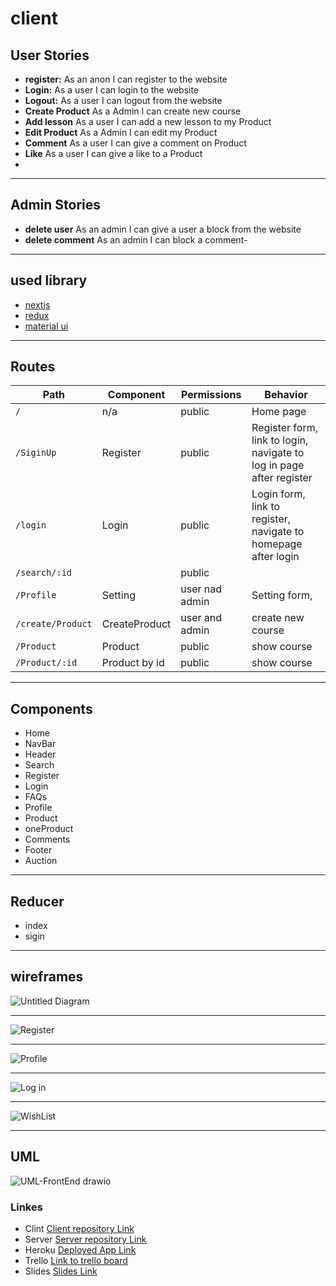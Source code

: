 # client

## User Stories

- **register:** As an anon I can register to the website
- **Login:** As a user I can login to the website
- **Logout:** As a user I can logout from the website
- **Create Product** As a Admin I can create new course
- **Add lesson** As a user I can add a new lesson to my Product
- **Edit Product** As a Admin I can edit my Product
- **Comment** As a user I can give a comment on Product
- **Like** As a user I can give a like to a Product
- 
---
## Admin Stories

- **delete user** As an admin I can give a user a block from the website
- **delete comment** As an admin I can block a comment- 
---- 
## used library

- [nextjs](https://nextjs.org/)
- [redux](https://www.npmjs.com/package/redux)
- [material ui](https://mui.com/)

----
## Routes

| Path                              | Component    | Permissions    | Behavior                                                             |
| --------------------------------- | ------------ | -------------- | -------------------------------------------------------------------- |
| `/`                               | n/a          | public         | Home page                                                            |
| `/SiginUp`                        | Register     | public         | Register form, link to login, navigate to log in page after register |
| `/login`                          | Login         | public         | Login form, link to register, navigate to homepage after login       |
| `/search/:id`                     |               | public         |                                                                      |
| `/Profile`                        | Setting       | user nad admin | Setting form,                                                        |
| `/create/Product`                 | CreateProduct | user and admin | create new course                                                    |
| `/Product`                        | Product       | public         | show course                                                          |
| `/Product/:id`                    | Product by id | public         | show course                                                          |

---

## Components

- Home
- NavBar
- Header
- Search
- Register
- Login
- FAQs
- Profile
- Product
- oneProduct
- Comments
- Footer
- Auction

---

## Reducer
- index
- sigin

---

## wireframes

 ![Untitled Diagram](https://user-images.githubusercontent.com/92248111/146689309-44bb2655-49af-4904-a203-610fe3791dae.jpg)
 
 ----
 
 ![Register](https://user-images.githubusercontent.com/92248111/146686790-78e7921c-403f-439c-8fa6-a6270762e334.jpg)

---

![Profile](https://user-images.githubusercontent.com/92248111/146686778-96137ff9-377d-4cec-9618-0e0ab02908c0.png)

---

![Log in ](https://user-images.githubusercontent.com/92248111/146686808-2659ef5d-b619-499c-9558-61eca45fd17c.jpg)

---

![WishList](https://user-images.githubusercontent.com/92248111/146686827-a064a1b9-1259-485e-8b09-e7a42c83eca9.jpeg)


----

## UML
![UML-FrontEnd drawio](https://user-images.githubusercontent.com/92248111/146668935-6dd095b0-7195-42f9-8836-b748c4980d85.png)
 
 ### Linkes 
* Clint [Client repository Link](https://github.com/MP-Project-Meead/client)
* Server [Server repository Link](https://github.com/MP-Project-Meead/server)
* Heroku [Deployed App Link](https://luxury-project.netlify.app/)
* Trello [Link to trello board](https://trello.com/b/gawVOASv/mp-porject)
* Slides [Slides Link](http://slides.com/)

